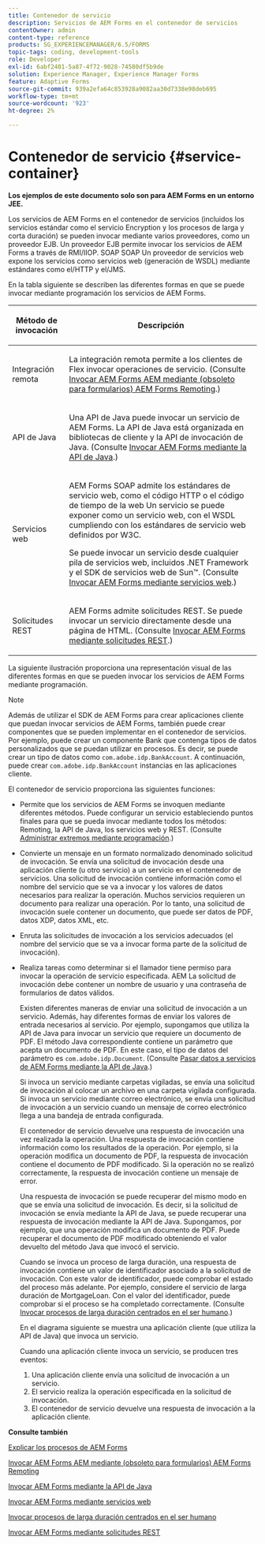 ```yaml
---
title: Contenedor de servicio
description: Servicios de AEM Forms en el contenedor de servicios
contentOwner: admin
content-type: reference
products: SG_EXPERIENCEMANAGER/6.5/FORMS
topic-tags: coding, development-tools
role: Developer
exl-id: 6abf2401-5a87-4f72-9028-74580df5b9de
solution: Experience Manager, Experience Manager Forms
feature: Adaptive Forms
source-git-commit: 939a2efa64c853928a9082aa30d7338e98deb695
workflow-type: tm+mt
source-wordcount: '923'
ht-degree: 2%

---
```


# Contenedor de servicio {#service-container}

**Los ejemplos de este documento solo son para AEM Forms en un entorno JEE.**

Los servicios de AEM Forms en el contenedor de servicios (incluidos los servicios estándar como el servicio Encryption y los procesos de larga y corta duración) se pueden invocar mediante varios proveedores, como un proveedor EJB. Un proveedor EJB permite invocar los servicios de AEM Forms a través de RMI/IIOP. SOAP SOAP Un proveedor de servicios web expone los servicios como servicios web (generación de WSDL) mediante estándares como el/HTTP y el/JMS.

En la tabla siguiente se describen las diferentes formas en que se puede invocar mediante programación los servicios de AEM Forms.

<table>
 <thead>
  <tr>
   <th><p>Método de invocación</p></th>
   <th><p>Descripción</p></th>
  </tr>
 </thead>
 <tbody>
  <tr>
   <td><p>Integración remota</p></td>
   <td><p>La integración remota permite a los clientes de Flex invocar operaciones de servicio. (Consulte <a href="/help/forms/developing/invoking-aem-forms-using-remoting.md#invoking-aem-forms-using-remoting">Invocar AEM Forms AEM mediante (obsoleto para formularios) AEM Forms Remoting</a>.)</p></td>
  </tr>
  <tr>
   <td><p>API de Java</p></td>
   <td><p>Una API de Java puede invocar un servicio de AEM Forms. La API de Java está organizada en bibliotecas de cliente y la API de invocación de Java. (Consulte <a href="/help/forms/developing/invoking-aem-forms-using-java.md#invoking-aem-forms-using-the-java-api">Invocar AEM Forms mediante la API de Java</a>.)</p></td>
  </tr>
  <tr>
   <td><p>Servicios web</p></td>
   <td><p>AEM Forms SOAP admite los estándares de servicio web, como el código HTTP o el código de tiempo de la web Un servicio se puede exponer como un servicio web, con el WSDL cumpliendo con los estándares de servicio web definidos por W3C.</p><p>Se puede invocar un servicio desde cualquier pila de servicios web, incluidos .NET Framework y el SDK de servicios web de Sun™. (Consulte <a href="/help/forms/developing/invoking-aem-forms-using-web.md#invoking-aem-forms-using-web-services">Invocar AEM Forms mediante servicios web</a>.)</p></td>
  </tr>
  <tr>
   <td><p>Solicitudes REST</p></td>
   <td><p>AEM Forms admite solicitudes REST. Se puede invocar un servicio directamente desde una página de HTML. (Consulte <a href="/help/forms/developing/invoking-aem-forms-using-rest.md#invoking-aem-forms-using-rest-requests">Invocar AEM Forms mediante solicitudes REST</a>.)</p></td>
  </tr>
 </tbody>
</table>

La siguiente ilustración proporciona una representación visual de las diferentes formas en que se pueden invocar los servicios de AEM Forms mediante programación.

>[!NOTE]
>
>Además de utilizar el SDK de AEM Forms para crear aplicaciones cliente que puedan invocar servicios de AEM Forms, también puede crear componentes que se pueden implementar en el contenedor de servicios. Por ejemplo, puede crear un componente Bank que contenga tipos de datos personalizados que se puedan utilizar en procesos. Es decir, se puede crear un tipo de datos como `com.adobe.idp.BankAccount`. A continuación, puede crear `com.adobe.idp.BankAccount` instancias en las aplicaciones cliente.

El contenedor de servicio proporciona las siguientes funciones:

* Permite que los servicios de AEM Forms se invoquen mediante diferentes métodos. Puede configurar un servicio estableciendo puntos finales para que se pueda invocar mediante todos los métodos: Remoting, la API de Java, los servicios web y REST. (Consulte [Administrar extremos mediante programación](/help/forms/developing/programmatically-endpoints.md#programmatically-managing-endpoints).)
* Convierte un mensaje en un formato normalizado denominado solicitud de invocación. Se envía una solicitud de invocación desde una aplicación cliente (u otro servicio) a un servicio en el contenedor de servicios. Una solicitud de invocación contiene información como el nombre del servicio que se va a invocar y los valores de datos necesarios para realizar la operación. Muchos servicios requieren un documento para realizar una operación. Por lo tanto, una solicitud de invocación suele contener un documento, que puede ser datos de PDF, datos XDP, datos XML, etc.
* Enruta las solicitudes de invocación a los servicios adecuados (el nombre del servicio que se va a invocar forma parte de la solicitud de invocación).
* Realiza tareas como determinar si el llamador tiene permiso para invocar la operación de servicio especificada. AEM La solicitud de invocación debe contener un nombre de usuario y una contraseña de formularios de datos válidos.

  Existen diferentes maneras de enviar una solicitud de invocación a un servicio. Además, hay diferentes formas de enviar los valores de entrada necesarios al servicio. Por ejemplo, supongamos que utiliza la API de Java para invocar un servicio que requiere un documento de PDF. El método Java correspondiente contiene un parámetro que acepta un documento de PDF. En este caso, el tipo de datos del parámetro es `com.adobe.idp.Document`. (Consulte [Pasar datos a servicios de AEM Forms mediante la API de Java](/help/forms/developing/invoking-aem-forms-using-java.md#passing-data-to-aem-forms-services-using-the-java-api).)

  Si invoca un servicio mediante carpetas vigiladas, se envía una solicitud de invocación al colocar un archivo en una carpeta vigilada configurada. Si invoca un servicio mediante correo electrónico, se envía una solicitud de invocación a un servicio cuando un mensaje de correo electrónico llega a una bandeja de entrada configurada.

  El contenedor de servicio devuelve una respuesta de invocación una vez realizada la operación. Una respuesta de invocación contiene información como los resultados de la operación. Por ejemplo, si la operación modifica un documento de PDF, la respuesta de invocación contiene el documento de PDF modificado. Si la operación no se realizó correctamente, la respuesta de invocación contiene un mensaje de error.

  Una respuesta de invocación se puede recuperar del mismo modo en que se envía una solicitud de invocación. Es decir, si la solicitud de invocación se envía mediante la API de Java, se puede recuperar una respuesta de invocación mediante la API de Java. Supongamos, por ejemplo, que una operación modifica un documento de PDF. Puede recuperar el documento de PDF modificado obteniendo el valor devuelto del método Java que invocó el servicio.

  Cuando se invoca un proceso de larga duración, una respuesta de invocación contiene un valor de identificador asociado a la solicitud de invocación. Con este valor de identificador, puede comprobar el estado del proceso más adelante. Por ejemplo, considere el servicio de larga duración de MortgageLoan. Con el valor del identificador, puede comprobar si el proceso se ha completado correctamente. (Consulte [Invocar procesos de larga duración centrados en el ser humano](/help/forms/developing/invoking-human-centric-long-lived.md#invoking-human-centric-long-lived-processes).)

  En el diagrama siguiente se muestra una aplicación cliente (que utiliza la API de Java) que invoca un servicio.

  Cuando una aplicación cliente invoca un servicio, se producen tres eventos:

   1. Una aplicación cliente envía una solicitud de invocación a un servicio.
   1. El servicio realiza la operación especificada en la solicitud de invocación.
   1. El contenedor de servicio devuelve una respuesta de invocación a la aplicación cliente.

**Consulte también**

[Explicar los procesos de AEM Forms](/help/forms/developing/aem-forms-processes.md#understanding-aem-forms-processes)

[Invocar AEM Forms AEM mediante (obsoleto para formularios) AEM Forms Remoting](/help/forms/developing/invoking-aem-forms-using-remoting.md#invoking-aem-forms-using-remoting)

[Invocar AEM Forms mediante la API de Java](/help/forms/developing/invoking-aem-forms-using-java.md#invoking-aem-forms-using-the-java-api)

[Invocar AEM Forms mediante servicios web](/help/forms/developing/invoking-aem-forms-using-web.md#invoking-aem-forms-using-web-services)

[Invocar procesos de larga duración centrados en el ser humano](/help/forms/developing/invoking-human-centric-long-lived.md#invoking-human-centric-long-lived-processes)

[Invocar AEM Forms mediante solicitudes REST](/help/forms/developing/invoking-aem-forms-using-rest.md#invoking-aem-forms-using-rest-requests)
